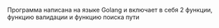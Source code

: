 Программа написана на языке Golang и включает в себя 2 функции, функцию валидации и функцию поиска пути
